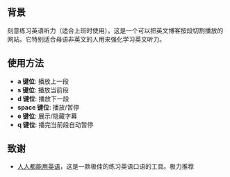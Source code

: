 ## 背景

刻意练习英语听力（适合上班时使用）。这是一个可以把英文博客按段切割播放的网站。它特别适合母语非英文的人用来强化学习英文听力。

## 使用方法

- **a 键位**: 播放上一段
- **s 键位**: 播放当前段
- **d 键位**: 播放下一段
- **space 键位**: 播放/暂停
- **e 键位**: 展示/隐藏字幕
- **q 键位**: 播完当前段自动暂停

## 致谢

- [人人都能用英语](https://github.com/xiaolai/everyone-can-use-english)，这是一款极佳的练习英语口语的工具。极力推荐
